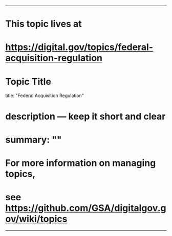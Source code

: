 
---
# This topic lives at
# https://digital.gov/topics/federal-acquisition-regulation

# Topic Title
title: "Federal Acquisition Regulation"

# description — keep it short and clear
# summary: ""


# For more information on managing topics,
# see https://github.com/GSA/digitalgov.gov/wiki/topics
---
